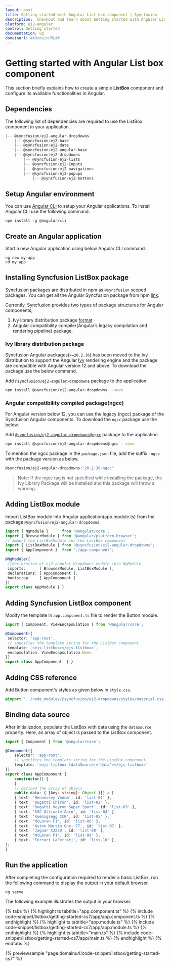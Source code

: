 ```yaml
---
layout: post
title: Getting started with Angular List box component | Syncfusion
description:  Checkout and learn about Getting started with Angular List box component of Syncfusion Essential JS 2 and more details.
platform: ej2-angular
control: Getting started 
documentation: ug
domainurl: ##DomainURL##
---
```


# Getting started with Angular List box component

This section briefly explains how to create a simple **ListBox** component and configure its available functionalities in Angular.

## Dependencies

The following list of dependencies are required to use the ListBox component in your application.

```javascript
|-- @syncfusion/ej2-angular-dropdowns
    |-- @syncfusion/ej2-base
    |-- @syncfusion/ej2-data
    |-- @syncfusion/ej2-angular-base
    |-- @syncfusion/ej2-dropdowns
        |-- @syncfusion/ej2-lists
        |-- @syncfusion/ej2-inputs
        |-- @syncfusion/ej2-navigations
        |-- @syncfusion/ej2-popups
            |-- @syncfusion/ej2-buttons

```

## Setup Angular environment

You can use [Angular CLI](https://github.com/angular/angular-cli) to setup your Angular applications. To install Angular CLI use the following command.

```
npm install -g @angular/cli
```

## Create an Angular application

Start a new Angular application using below Angular CLI command.

```
ng new my-app
cd my-app
```

## Installing Syncfusion ListBox package

Syncfusion packages are distributed in npm as `@syncfusion` scoped packages. You can get all the Angular Syncfusion package from npm [link]( https://www.npmjs.com/search?q=%40syncfusion%2Fej2-angular- ).

Currently, Syncfusion provides two types of package structures for Angular components,
1. Ivy library distribution package [format](https://angular.io/guide/angular-package-format#angular-package-format)
2. Angular compatibility compiler(Angular’s legacy compilation and rendering pipeline) package.

### Ivy library distribution package

Syncfusion Angular packages(`>=20.2.36`) has been moved to the Ivy distribution to support the Angular [Ivy](https://docs.angular.lat/guide/ivy) rendering engine and the package are compatible with Angular version 12 and above. To download the package use the below command.

Add [`@syncfusion/ej2-angular-dropdowns`](https://www.npmjs.com/package/@syncfusion/ej2-angular-dropdowns/v/20.2.38) package to the application.

```bash
npm install @syncfusion/ej2-angular-dropdowns --save
```

### Angular compatibility compiled package(ngcc)

For Angular version below 12, you can use the legacy (ngcc) package of the Syncfusion Angular components. To download the `ngcc` package use the below.

Add [`@syncfusion/ej2-angular-dropdowns@ngcc`](https://www.npmjs.com/package/@syncfusion/ej2-angular-dropdowns/v/20.2.38-ngcc) package to the application.

```bash
npm install @syncfusion/ej2-angular-dropdowns@ngcc --save
```

To mention the ngcc package in the `package.json` file, add the suffix `-ngcc` with the package version as below.

```bash
@syncfusion/ej2-angular-dropdowns:"20.2.38-ngcc"
```

>Note: If the ngcc tag is not specified while installing the package, the Ivy Library Package will be installed and this package will throw a warning.

## Adding ListBox module

Import ListBox module into Angular application(app.module.ts) from the package
`@syncfusion/ej2-angular-dropdowns`.

 ```typescript
import { NgModule }      from '@angular/core';
import { BrowserModule } from '@angular/platform-browser';
// import the ListBoxModule for the ListBox component
import { ListBoxModule } from '@syncfusion/ej2-angular-dropdowns';
import { AppComponent }  from './app.component';

@NgModule({
  //declaration of ej2-angular-dropdowns module into NgModule
  imports:      [ BrowserModule, ListBoxModule ],
  declarations: [ AppComponent ],
  bootstrap:    [ AppComponent ]
})
export class AppModule { }
```

## Adding Syncfusion ListBox component

Modify the template in `app.component.ts` file to render the Button module.

 ```typescript
import { Component, ViewEncapsulation } from '@angular/core';

@Component({
  selector: 'app-root',
  // specifies the template string for the ListBox component
  template: `<ejs-listbox></ejs-listbox>`,
  encapsulation: ViewEncapsulation.None
})
export class AppComponent  { }

```

## Adding CSS reference

Add Button component's styles as given below in `style.css`.

```css
@import '../node_modules/@syncfusion/ej2-dropdowns/styles/material.css';
```

## Binding data source

After initialization, populate the ListBox with data using the `dataSource` property.
Here, an array of object is passed to the ListBox component.

```typescript
import { Component } from '@angular/core';

@Component({
    selector: 'app-root',
    // specifies the template string for the ListBox component
    template: `<ejs-listbox [dataSource]='data'></ejs-listbox>`
})
export class AppComponent {
    constructor() {
    }
    // defined the array of object
    public data: { [key: string]: Object }[] = [
    { text: 'Hennessey Venom', id: 'list-01' },
    { text: 'Bugatti Chiron', id: 'list-02' },
    { text: 'Bugatti Veyron Super Sport', id: 'list-03' },
    { text: 'SSC Ultimate Aero', id: 'list-04' },
    { text: 'Koenigsegg CCR', id: 'list-05' },
    { text: 'McLaren F1', id: 'list-06' },
    { text: 'Aston Martin One- 77', id: 'list-07' },
    { text: 'Jaguar XJ220', id: 'list-08' },
    { text: 'McLaren P1', id: 'list-09' },
    { text: 'Ferrari LaFerrari', id: 'list-10' },
];
}
```

## Run the application

After completing the configuration required to render a basic ListBox, run the following command to display the output in your default browser.

```
ng serve
```

The following example illustrates the output in your browser.

{% tabs %}
{% highlight ts tabtitle="app.component.ts" %}
{% include code-snippet/listbox/getting-started-cs7/app/app.component.ts %}
{% endhighlight %}
{% highlight ts tabtitle="app.module.ts" %}
{% include code-snippet/listbox/getting-started-cs7/app/app.module.ts %}
{% endhighlight %}
{% highlight ts tabtitle="main.ts" %}
{% include code-snippet/listbox/getting-started-cs7/app/main.ts %}
{% endhighlight %}
{% endtabs %}
  
{% previewsample "page.domainurl/code-snippet/listbox/getting-started-cs7" %}
